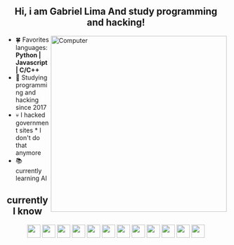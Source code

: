 <h2 align="center">Hi, i am Gabriel Lima And study programming and hacking!</h2>

<img src="https://camo.githubusercontent.com/9490ad55db10a321797914859491bb5fad226349e46374208d5b53bc868bf128/68747470733a2f2f75706c6f61646465696d6167656e732e636f6d2e62722f696d616765732f3030332f3037332f3036312f66756c6c2f636f6d70757465722d696c6c757374726174696f6e2e706e673f31363132373331383739" min-width="400px" max-width="400px" width=" 400px" align="right" alt="Computer"/>

- 🍀 Favorites languages: **Python | Javascript | C/C++**
- 🌿 Studying programming and hacking since 2017
- 💀 I hacked government sites  * I don't do that anymore
- 📚 currently learning AI



<div align="center">
  <h2>currently I know</h2>
  <img src="https://cdn.jsdelivr.net/gh/devicons/devicon/icons/javascript/javascript-original.svg" width="30" />
    <img src="https://cdn.jsdelivr.net/gh/devicons/devicon/icons/nodejs/nodejs-original.svg" width="30" />
  <img src="https://cdn.jsdelivr.net/gh/devicons/devicon/icons/python/python-original.svg" width="30" />
  <img src="https://cdn.jsdelivr.net/gh/devicons/devicon/icons/go/go-original.svg" width="30"/>
  <img src="https://cdn.jsdelivr.net/gh/devicons/devicon/icons/c/c-original.svg" width="30" />
  <img src="https://cdn.jsdelivr.net/gh/devicons/devicon/icons/cplusplus/cplusplus-original.svg" width="30" />
  <img src="https://cdn.jsdelivr.net/gh/devicons/devicon/icons/php/php-original.svg" width="30" />
  <img src="https://cdn.jsdelivr.net/gh/devicons/devicon/icons/perl/perl-original.svg" width="30" />
  <img src="https://cdn.jsdelivr.net/gh/devicons/devicon/icons/linux/linux-original.svg" width="30" />
  <img src="https://cdn.jsdelivr.net/gh/devicons/devicon/icons/apache/apache-original.svg" width="30" />
  <img src="https://cdn.jsdelivr.net/gh/devicons/devicon/icons/bash/bash-original.svg" width="30" />
  <img src="https://cdn.jsdelivr.net/gh/devicons/devicon/icons/mysql/mysql-original.svg" width="30" />
</div>
